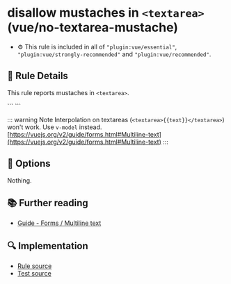 # disallow mustaches in `<textarea>` (vue/no-textarea-mustache)

- :gear: This rule is included in all of `"plugin:vue/essential"`, `"plugin:vue/strongly-recommended"` and `"plugin:vue/recommended"`.

## :book: Rule Details

This rule reports mustaches in `<textarea>`.

<eslint-code-block :rules="{'vue/no-textarea-mustache': ['error']}">
```
<template>
  <!-- ✓ GOOD -->
  <textarea v-model="message" />

  <!-- ✗ BAD -->
  <textarea>{{ message }}</textarea>
</template>
```
</eslint-code-block>

::: warning Note
Interpolation on textareas (`<textarea>{{text}}</textarea>`) won't work. Use `v-model` instead.
[https://vuejs.org/v2/guide/forms.html#Multiline-text](https://vuejs.org/v2/guide/forms.html#Multiline-text)
:::

## :wrench: Options

Nothing.

## :books: Further reading

- [Guide - Forms / Multiline text](https://vuejs.org/v2/guide/forms.html#Multiline-text)

## :mag: Implementation

- [Rule source](https://github.com/vuejs/eslint-plugin-vue/blob/master/lib/rules/no-textarea-mustache.js)
- [Test source](https://github.com/vuejs/eslint-plugin-vue/blob/master/tests/lib/rules/no-textarea-mustache.js)
